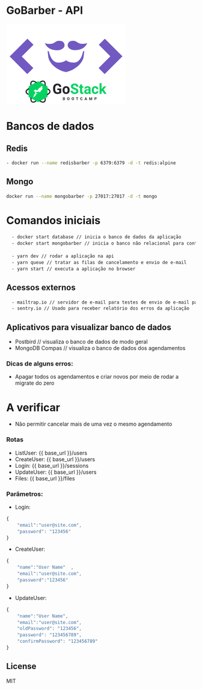 # GoBarber - API
[![N|GoBarber](https://github.com/andrelinos/gobarber-api/blob/master/logogobarber.png?raw=true)](https://github.com/andrelinos/)

# Bancos de dados
## Redis
```sh
- docker run --name redisbarber -p 6379:6379 -d -t redis:alpine
```
## Mongo
```sh
docker run --name mongobarber -p 27017:27017 -d -t mongo
```


# Comandos iniciais
```sh
  - docker start database // inicia o banco de dados da aplicação
  - docker start mongobarber // inicia o banco não relacional para controle de agendamentos

  - yarn dev // rodar a aplicação na api
  - yarn queue // tratar as filas de cancelamento e envio de e-mail
  - yarn start // executa a aplicação no browser
```

## Acessos externos
```sh
  - mailtrap.io // servidor de e-mail para testes de envio de e-mail para cancelamentos
  - sentry.io // Usado para receber relatório dos erros da aplicação
```
## Aplicativos para visualizar banco de dados

  - Postbird // visualiza o banco de dados de modo geral
  - MongoDB Compas // visualiza o banco de dados dos agendamentos


### Dicas de alguns erros:
  - Apagar todos os agendamentos e criar novos por meio de rodar a migrate do zero

# A verificar
  - Não permitir cancelar mais de uma vez o mesmo agendamento


### Rotas
- ListUser: {{ base_url  }}/users
- CreateUser: {{ base_url  }}/users
- Login: {{ base_url  }}/sessions
- UpdateUser: {{ base_url  }}/users
- Files: {{ base_url  }}/files

### Parâmetros:
- Login:
```js
{
	"email":"user@site.com",
	"password": "123456"
}
```
- CreateUser:
```js
{
	"name":"User Name"	,
	"email":"user@site.com",
	"password":"123456"
}
```
- UpdateUser:
```js
{
	"name":"User Name",
	"email":"user@site.com",
	"oldPassword": "123456",
	"password": "123456789",
	"confirmPassword": "123456789"
}
```

License
----

MIT
